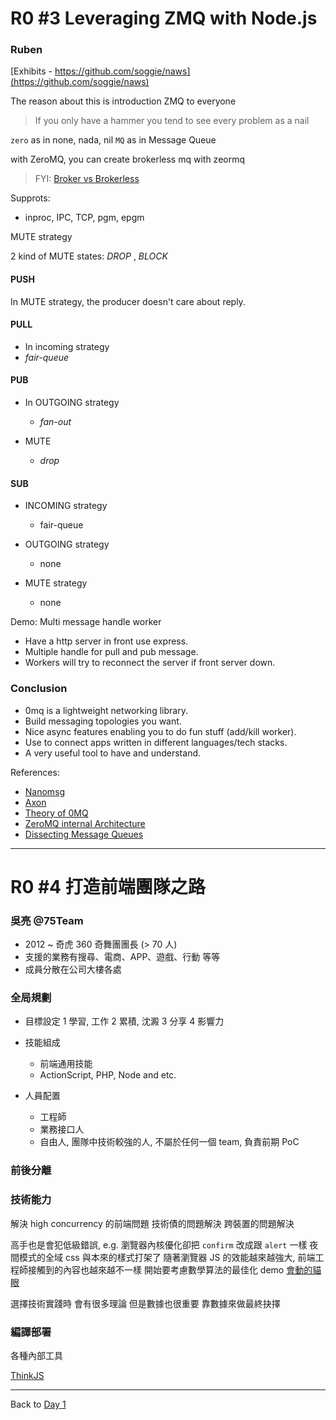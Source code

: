 R0 #3 Leveraging ZMQ with Node.js
=================================
### Ruben

[Exhibits - https://github.com/soggie/naws](https://github.com/soggie/naws)

The reason about this is introduction ZMQ to everyone

> If you only have a hammer you tend to see every problem as a nail

`zero` as in none, nada, nil
`MQ` as in Message Queue

with ZeroMQ, you can create brokerless mq with zeormq
> FYI: [Broker vs Brokerless](http://zeromq.org/whitepapers:brokerless)

Supprots:
 - inproc, IPC, TCP, pgm, epgm

MUTE strategy

2 kind of MUTE states: _DROP_ , _BLOCK_

#### PUSH

In MUTE strategy, the producer doesn't care about reply.

#### PULL

- In incoming strategy
 - _fair-queue_

#### PUB

- In OUTGOING strategy
  - _fan-out_

- MUTE
  - _drop_

#### SUB

- INCOMING strategy
  - fair-queue

- OUTGOING strategy
  - none

- MUTE strategy
  - none

Demo: Multi message handle worker

- Have a http server in front use express.
- Multiple handle for pull and pub message.
- Workers will try to reconnect the server if front server down.

### Conclusion

- 0mq is a lightweight networking library.
- Build messaging topologies you want.
- Nice async features enabling you to do fun stuff (add/kill worker).
- Use to connect apps written in different languages/tech stacks.
- A very useful tool to have and understand.

References:
- [ Nanomsg ](http://nanomsg.org/)
- [ Axon ](https://www.npmjs.org/package/axon)
- [ Theory of 0MQ ](#)
- [ ZeroMQ internal Architecture ](http://www.zeromq.org/whitepapers:architecture)
- [ Dissecting Message Queues ](http://www.bravenewgeek.com/dissecting-message-queues/)

---

R0 #4 打造前端團隊之路
======================
### 吳亮 @75Team

- 2012 ~ 奇虎 360 奇舞團團長 (> 70 人)
- 支援的業務有搜尋、電商、APP、遊戲、行動 等等
- 成員分散在公司大樓各處

### 全局規劃

- 目標設定
  1 學習, 工作
  2 累積, 沈澱
  3 分享
  4 影響力

- 技能組成
  - 前端通用技能
  - ActionScript, PHP, Node and etc.

- 人員配置
  - 工程師
  - 業務接口人
  - 自由人, 團隊中技術較強的人, 不屬於任何一個 team, 負責前期 PoC

### 前後分離

### 技術能力

解決 high concurrency 的前端問題
技術債的問題解決
跨裝置的問題解決

高手也是會犯低級錯誤, e.g. 瀏覽器內核優化卻把 `confirm` 改成跟 `alert` 一樣
夜間模式的全域 css 與本來的樣式打架了
隨著瀏覽器 JS 的效能越來越強大, 前端工程師接觸到的內容也越來越不一樣 開始要考慮數學算法的最佳化
demo [會動的貓眼](http://qgy18.imququ.com/bobo/edit.html)

選擇技術實踐時 會有很多理論 但是數據也很重要
靠數據來做最終抉擇

### 編譯部署

各種內部工具

[ThinkJS](https://github.com/75team/thinkjs)

---

Back to [Day 1](https://github.com/sorarize)

